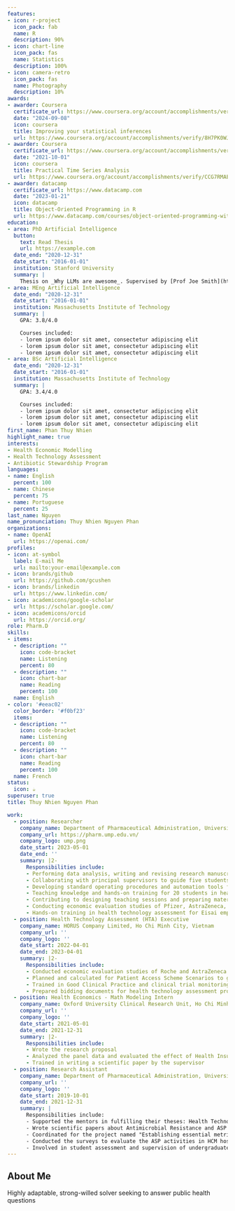 ```yaml
---
features:
- icon: r-project
  icon_pack: fab
  name: R
  description: 90%
- icon: chart-line
  icon_pack: fas
  name: Statistics
  description: 100%
- icon: camera-retro
  icon_pack: fas
  name: Photography
  description: 10%
awards:
- awarder: Coursera
  certificate_url: https://www.coursera.org/account/accomplishments/verify/8H7PK0WJZWNH
  date: "2024-09-08"
  icon: coursera
  title: Improving your statistical inferences
  url: https://www.coursera.org/account/accomplishments/verify/8H7PK0WJZWNH
- awarder: Coursera
  certificate_url: https://www.coursera.org/account/accomplishments/verify/CCG7RMAEEX47
  date: "2021-10-01"
  icon: coursera
  title: Practical Time Series Analysis
  url: https://www.coursera.org/account/accomplishments/verify/CCG7RMAEEX47
- awarder: datacamp
  certificate_url: https://www.datacamp.com
  date: "2023-01-21"
  icon: datacamp
  title: Object-Oriented Programming in R
  url: https://www.datacamp.com/courses/object-oriented-programming-with-s3-and-r6-in-r
education:
- area: PhD Artificial Intelligence
  button:
    text: Read Thesis
    url: https://example.com
  date_end: "2020-12-31"
  date_start: "2016-01-01"
  institution: Stanford University
  summary: |
    Thesis on _Why LLMs are awesome_. Supervised by [Prof Joe Smith](https://example.com). Presented papers at 5 IEEE conferences with the contributions being published in 2 Springer journals.
- area: MEng Artificial Intelligence
  date_end: "2020-12-31"
  date_start: "2016-01-01"
  institution: Massachusetts Institute of Technology
  summary: |
    GPA: 3.8/4.0

    Courses included:
    - lorem ipsum dolor sit amet, consectetur adipiscing elit
    - lorem ipsum dolor sit amet, consectetur adipiscing elit
    - lorem ipsum dolor sit amet, consectetur adipiscing elit
- area: BSc Artificial Intelligence
  date_end: "2020-12-31"
  date_start: "2016-01-01"
  institution: Massachusetts Institute of Technology
  summary: |
    GPA: 3.4/4.0

    Courses included:
    - lorem ipsum dolor sit amet, consectetur adipiscing elit
    - lorem ipsum dolor sit amet, consectetur adipiscing elit
    - lorem ipsum dolor sit amet, consectetur adipiscing elit
first_name: Phan Thuy Nhien
highlight_name: true
interests:
- Health Economic Modelling
- Health Technology Assessment
- Antibiotic Stewardship Program
languages:
- name: English
  percent: 100
- name: Chinese
  percent: 75
- name: Portuguese
  percent: 25
last_name: Nguyen
name_pronunciation: Thuy Nhien Nguyen Phan
organizations:
- name: OpenAI
  url: https://openai.com/
profiles:
- icon: at-symbol
  label: E-mail Me
  url: mailto:your-email@example.com
- icon: brands/github
  url: https://github.com/gcushen
- icon: brands/linkedin
  url: https://www.linkedin.com/
- icon: academicons/google-scholar
  url: https://scholar.google.com/
- icon: academicons/orcid
  url: https://orcid.org/
role: Pharm.D
skills:
- items:
  - description: ""
    icon: code-bracket
    name: Listening
    percent: 80
  - description: ""
    icon: chart-bar
    name: Reading
    percent: 100
  name: English
- color: '#eeac02'
  color_border: '#f0bf23'
  items:
  - description: ""
    icon: code-bracket
    name: Listening
    percent: 80
  - description: ""
    icon: chart-bar
    name: Reading
    percent: 100
  name: French
status:
  icon: ☕️
superuser: true
title: Thuy Nhien Nguyen Phan

work:
  - position: Researcher
    company_name: Department of Pharmaceutical Administration, University of Medicine And Pharmacy at Ho Chi Minh City, Ho Chi Minh City, Vietnam
    company_url: https://pharm.ump.edu.vn/
    company_logo: ump.png
    date_start: 2023-05-01
    date_end: ''
    summary: |2-
      Responsibilities include:
      - Performing data analysis, writing and revising research manuscripts
      - Collaborating with principal supervisors to guide five students through undergraduate dissertations (Infectious Diseases, Drug Utilization, and Health Technology Assessment Topics)
      - Developing standard operating procedures and automation tools for hospital data pooling, cleaning, and analysis using R and Stata
      - Teaching knowledge and hands-on training for 20 students in health economics
      - Contributing to designing teaching sessions and preparing materials on Pharmaceutical Legislation for undergraduate programs
      - Conducting economic evaluation studies of Pfizer, AstraZeneca, and Merck products, including developing HECON models using VBA and R, disseminating research findings, writing reports, preparing materials for the conferences
      - Hands-on training in health technology assessment for Eisai employees
  - position: Health Technology Assessment (HTA) Executive
    company_name: HORUS Company Limited, Ho Chi Minh City, Vietnam
    company_url: ''
    company_logo: ''
    date_start: 2022-04-01
    date_end: 2023-04-01
    summary: |2-
      Responsibilities include:
      - Conducted economic evaluation studies of Roche and AstraZeneca products 
      - Planned and calculated for Patient Access Scheme Scenarios to gain patient access to anticancer treatments
      - Trained in Good Clinical Practice and clinical trial monitoring process
      - Prepared bidding documents for health technology assessment projects
  - position: Health Economics - Math Modeling Intern
    company_name: Oxford University Clinical Research Unit, Ho Chi Minh City, Vietnam
    company_url: ''
    company_logo: ''
    date_start: 2021-05-01
    date_end: 2021-12-31
    summary: |2-
      Responsibilities include:
      - Wrote the research proposal
      - Analyzed the panel data and evaluated the effect of Health Insurance Law on catastrophic health expenditure and impoverishment by causal inference methods
      - Trained in writing a scientific paper by the supervisor 
  - position: Research Assistant
    company_name: Department of Pharmaceutical Administration, University of Medicine And Pharmacy at Ho Chi Minh City, Ho Chi Minh City, Vietnam
    company_url: ''
    company_logo: ''
    date_start: 2019-10-01
    date_end: 2021-12-31
    summary: |
      Responsibilities include:
      - Supported the mentors in fulfilling their theses: Health Technology Assessment of the two-stage ASP in HTD applying cost-effectiveness analysis and evaluating the long-term impact of the ASP by Simulation Modeling.
      - Wrote scientific papers about Antimicrobial Resistance and ASP in the Hospital for Tropical Disease in HCM City
      - Coordinated for the project named "Establishing essential metrics for ASP in hospitals" Project (QD709/QD-SKHCN)
      - Conducted the surveys to evaluate the ASP activities in HCM hospitals as well as the practical and effective ASP metrics
      - Involved in student assessment and supervision of undergraduate students for dissertation methodology 
---
```


## About Me

Highly adaptable, strong-willed solver seeking to answer public health questions
